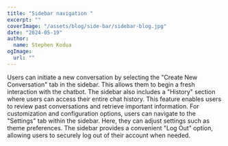 ```yaml
---
title: "Sidebar navigation "
excerpt: ""
coverImage: "/assets/blog/side-bar/sidebar-blog.jpg"
date: "2024-05-19"
author:
  name: Stephen Kodua
ogImage:
  url: ""
---
```


Users can initiate a new conversation by selecting the "Create New Conversation" tab in the sidebar. This allows them to begin a fresh interaction with the chatbot.
The sidebar also includes a "History" section where users can access their entire chat history. This feature enables users to review past conversations and retrieve important information.
For customization and configuration options, users can navigate to the "Settings" tab within the sidebar. Here, they can adjust settings such as theme preferences.
The sidebar provides a convenient "Log Out" option, allowing users to securely log out of their account when needed.
